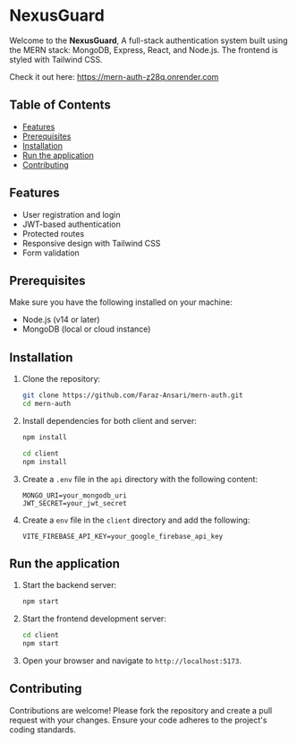 # NexusGuard

Welcome to the **NexusGuard**, A full-stack authentication system built using the MERN stack: MongoDB, Express, React, and Node.js. The frontend is styled with Tailwind CSS.

Check it out here: https://mern-auth-z28q.onrender.com

## Table of Contents

-   [Features](#features)
-   [Prerequisites](#prerequisites)
-   [Installation](#installation)
-   [Run the application](#run-the-application)
-   [Contributing](#contributing)

## Features

-   User registration and login
-   JWT-based authentication
-   Protected routes
-   Responsive design with Tailwind CSS
-   Form validation

## Prerequisites

Make sure you have the following installed on your machine:

-   Node.js (v14 or later)
-   MongoDB (local or cloud instance)

## Installation

1. Clone the repository:

    ```bash
    git clone https://github.com/Faraz-Ansari/mern-auth.git
    cd mern-auth
    ```

2. Install dependencies for both client and server:

    ```bash
    npm install

    cd client
    npm install
    ```

3. Create a `.env` file in the `api` directory with the following content:
    ```
    MONGO_URI=your_mongodb_uri
    JWT_SECRET=your_jwt_secret
    ```

4. Create a `env` file in the `client` directory and add the following:

    ```
    VITE_FIREBASE_API_KEY=your_google_firebase_api_key
    ```

## Run the application

1. Start the backend server:

    ```bash
    npm start
    ```

2. Start the frontend development server:

    ```bash
    cd client
    npm start
    ```

3. Open your browser and navigate to `http://localhost:5173`.

## Contributing

Contributions are welcome! Please fork the repository and create a pull request with your changes. Ensure your code adheres to the project's coding standards.
